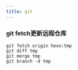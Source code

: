 ```yaml
---
title: git
---
```


### git fetch更新远程仓库
```
git fetch origin hexo:tmp
git diff tmp
git merge tmp
git branch -d tmp
```

